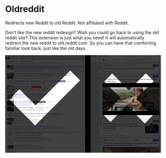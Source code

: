 # Oldreddit

Redirects new Reddit to old Reddit. Not affiliated with Reddit.

Don't like the new reddit redesign? Wish you could go back to using the old reddit site? This extension is just what you need! It will automatically redirect the new reddit to old.reddit.com. So you can have that comforting familiar look back, just like the old days.

![oldandthenew](hero1280-800.png)
